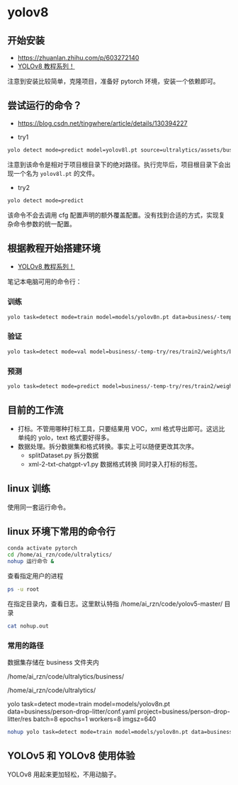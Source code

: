 # yolov8

## 开始安装

- https://zhuanlan.zhihu.com/p/603272140
- [YOLOv8 教程系列！](https://www.bilibili.com/read/cv23913741/)

注意到安装比较简单，克隆项目，准备好 pytorch 环境，安装一个依赖即可。

## 尝试运行的命令？

- https://blog.csdn.net/tingwhere/article/details/130394227

- try1

```bash
yolo detect mode=predict model=yolov8l.pt source=ultralytics/assets/bus.jpg
```

注意到该命令是相对于项目根目录下的绝对路径。执行完毕后，项目根目录下会出现一个名为 `yolov8l.pt` 的文件。

- try2

```bash
yolo detect mode=predict
```

该命令不会去调用 cfg 配置声明的额外覆盖配置。没有找到合适的方式，实现复杂命令参数的统一配置。

## 根据教程开始搭建环境

- [YOLOv8 教程系列！](https://www.bilibili.com/read/cv23913741/)

笔记本电脑可用的命令行：

### 训练

```bash
yolo task=detect mode=train model=models/yolov8n.pt data=business/-temp-try/conf.yaml project=business/-temp-try/res batch=8 epochs=1 workers=8 imgsz=640
```

### 验证

```bash
yolo task=detect mode=val model=business/-temp-try/res/train2/weights/best.pt data=business/-temp-try/conf.yaml project=business/-temp-try/res
```

### 预测

```bash
yolo task=detect mode=predict model=business/-temp-try/res/train2/weights/best.pt source=business/-temp-try/images project=business/-temp-try/res
```

## 目前的工作流

- 打标。不管用哪种打标工具，只要结果用 VOC，xml 格式导出即可。这远比单纯的 yolo，text 格式要好得多。
- 数据处理。拆分数据集和格式转换。事实上可以随便更改其次序。
  - splitDataset.py 拆分数据
  - xml-2-txt-chatgpt-v1.py 数据格式转换 同时录入打标的标签。

## linux 训练

使用同一套运行命令。

## linux 环境下常用的命令行

```bash
conda activate pytorch
cd /home/ai_rzn/code/ultralytics/
nohup 运行命令 &
```

查看指定用户的进程

```bash
ps -u root
```

在指定目录内，查看日志。这里默认特指 /home/ai_rzn/code/yolov5-master/ 目录

```bash
cat nohup.out
```

### 常用的路径

数据集存储在 business 文件夹内

/home/ai_rzn/code/ultralytics/business/

/home/ai_rzn/code/ultralytics/

yolo task=detect mode=train model=models/yolov8n.pt data=business/person-drop-litter/conf.yaml project=business/person-drop-litter/res batch=8 epochs=1 workers=8 imgsz=640

```bash
nohup yolo task=detect mode=train model=models/yolov8n.pt data=business/person-drop-litter/conf.yaml project=business/person-drop-litter/res batch=8 epochs=350 workers=8 imgsz=640 &
```

## YOLOv5 和 YOLOv8 使用体验

YOLOv8 用起来更加轻松，不用动脑子。
